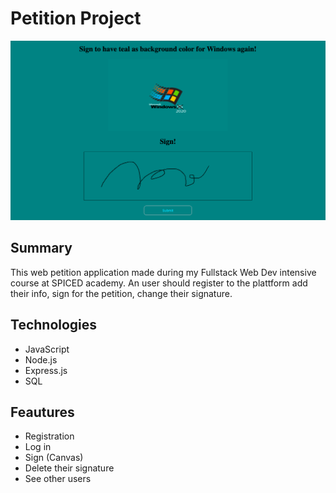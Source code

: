 # Petition Project

![](public/screenshot.png)

## Summary

This web petition application made during my Fullstack Web Dev intensive course at SPICED academy. An user should register to the plattform add their info, sign for the petition, change their signature.

## Technologies

- JavaScript
- Node.js
- Express.js
- SQL

## Feautures

- Registration
- Log in
- Sign (Canvas)
- Delete their signature
- See other users
